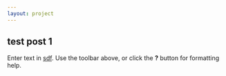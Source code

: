 ```yaml
---
layout: project
---
```


## test post 1

Enter text in [sdf](http://daringfireball.net/projects/markdown/). Use the toolbar above, or click the **?** button for formatting help.
